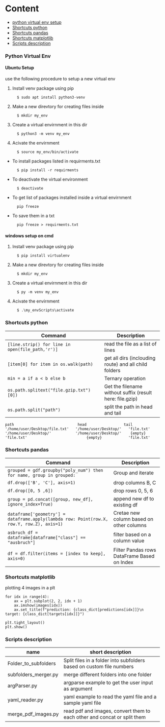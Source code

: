# Content
- [python virtual env setup](#Python-virtual-env)
- [Shortcuts python](#Shortcuts-python)
- [Shortcuts pandas](#Shortcuts-pandas)
- [Shortcuts matplotlib](#Shortcuts-matplotlib)
- [Scripts description](#Scripts-description)

### Python Virtual Env
#### Ubuntu Setup
use the following procedure to setup a new virtual env
  1. Install venv package using pip
      ```shell
        $ sudo apt install python3-venv
      ```
  2. Make a new direvtory for creating files inside
      ```shell
        $ mkdir my_env
      ```
  3. Create a virtual envirnment in this dir
      ```shell
        $ python3 -m venv my_env
      ```
  4. Acivate the envirnment
      ```shell
        $ source my_env/bin/activate
      ```
  * To install packages listed in requirments.txt
      ```shell
        $ pip install -r requirments
      ``` 
  * To deactivate the virtual environment
      ```shell
        $ deactivate
      ```
  * To get list of packages installed inside a virtual envirnment
      ```shell
        pip freeze
      ```
  * To save them in a txt
      ```shell
        pip freeze > requirments.txt
      ```
#### windows setup on cmd
  1. Install venv package using pip
      ```shell
        $ pip install virtualenv
      ```
  2. Make a new direvtory for creating files inside
      ```shell
        $ mkdir my_env
      ```
  3. Create a virtual envirnment in this dir
      ```shell
        $ py -m venv my_env
      ```
  4. Acivate the envirnment
      ```shell
        $ .\my_envScripts\activate
      ```

### Shortcuts python
| Command | Description |
| --- | --- |
| `[line.strip() for line in open(file_path,'r')]` | read the file as a list of lines
| `[item[0] for item in os.walk(path)` | get all dirs (inclouding route) and all child folders |
| `min = a if a < b else b` | Ternary operation
| `os.path.splitext("file.gzip.txt")[0])` | Get the filename without suffix (result here: file.gzip)
| `os.path.split("path")` | split the path in head and tail
```example
path                             head                 tail
'/home/user/Desktop/file.txt'   '/home/user/Desktop/'   'file.txt'
'/home/user/Desktop/'           '/home/user/Desktop/'    {empty}
'file.txt'                           {empty}            'file.txt'
```

### Shortcuts pandas
| Command | Description |
| --- | --- |
| `grouped = gdf.groupby("poly_num") then for name, group in grouped:` | Group and iterate |
| `df.drop(['B', 'C'], axis=1)` | drop columns B, C |
| `df.drop([0, 5 ,6])` | drop rows 0, 5, 6 |
| `group = pd.concat([group, new_df], ignore_index=True)` | append new df to existing df |
| `dataframe['geometry'] = dataframe.apply(lambda row: Point(row.X, row.Y, row.Z), axis=1)` | Cretae new column based on other columns |
| `asbruch_df = dataframe[dataframe["class"] == "ausbruch"]` | filter based on a column value |
| `df = df.filter(items = [index to keep], axis=0)` | Filter Pandas rows DataFrame Based on Index |

### Shortcuts matplotlib
plotting 4 images in a plt
```
for idx in range(4):
    ax = plt.subplot(2, 2, idx + 1)
    ax.imshow(images[idx])
    ax.set_title(f"prediction: {class_dict[predictions[idx]]}\n target: {class_dict[targets[idx]]}")

plt.tight_layout()
plt.show()
```

### Scripts description
| name | short description | 
| --- | --- | 
| Folder_to_subfolders | Split files in a folder into subfolders based on custom file numbers |
| subfolders_merger.py | merge different folders into one folder |
| argParser.py | argparse example to get the user input as argument|
| yaml_reader.py | yaml example to read the yaml file and a sample yaml file |
| merge_pdf_images.py | read pdf and images, convert them to each other and concat or split them |
 

